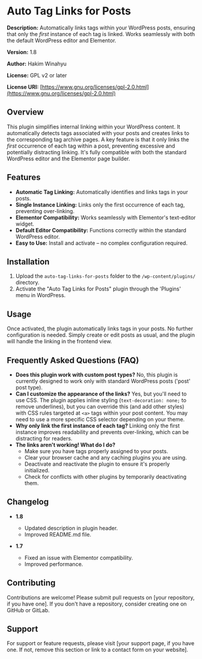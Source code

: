 # Auto Tag Links for Posts

**Description:**  Automatically links tags within your WordPress posts, ensuring that only the *first* instance of each tag is linked. Works seamlessly with both the default WordPress editor and Elementor.

**Version:** 1.8

**Author:** Hakim Winahyu

**License:** GPL v2 or later

**License URI:** [https://www.gnu.org/licenses/gpl-2.0.html](https://www.gnu.org/licenses/gpl-2.0.html)

## Overview

This plugin simplifies internal linking within your WordPress content.  It automatically detects tags associated with your posts and creates links to the corresponding tag archive pages. A key feature is that it only links the *first* occurrence of each tag within a post, preventing excessive and potentially distracting linking.  It's fully compatible with both the standard WordPress editor and the Elementor page builder.

## Features

*   **Automatic Tag Linking:**  Automatically identifies and links tags in your posts.
*   **Single Instance Linking:**  Links only the first occurrence of each tag, preventing over-linking.
*   **Elementor Compatibility:** Works seamlessly with Elementor's text-editor widget.
*   **Default Editor Compatibility:**  Functions correctly within the standard WordPress editor.
*   **Easy to Use:** Install and activate – no complex configuration required.

## Installation

1.  Upload the `auto-tag-links-for-posts` folder to the `/wp-content/plugins/` directory.
2.  Activate the "Auto Tag Links for Posts" plugin through the 'Plugins' menu in WordPress.

## Usage

Once activated, the plugin automatically links tags in your posts.  No further configuration is needed.  Simply create or edit posts as usual, and the plugin will handle the linking in the frontend view.

## Frequently Asked Questions (FAQ)

*   **Does this plugin work with custom post types?**  No, this plugin is currently designed to work only with standard WordPress posts ('post' post type).
*   **Can I customize the appearance of the links?**  Yes, but you'll need to use CSS.  The plugin applies inline styling (`text-decoration: none;` to remove underlines), but you can override this (and add other styles) with CSS rules targeted at `<a>` tags within your post content. You may need to use a more specific CSS selector depending on your theme.
*   **Why only link the first instance of each tag?** Linking only the first instance improves readability and prevents over-linking, which can be distracting for readers.
*   **The links aren't working! What do I do?**
    *   Make sure you have tags properly assigned to your posts.
    *   Clear your browser cache and any caching plugins you are using.
    *   Deactivate and reactivate the plugin to ensure it's properly initialized.
    *   Check for conflicts with other plugins by temporarily deactivating them.

## Changelog

*   **1.8**
    *   Updated description in plugin header.
    *   Improved README.md file.

*   **1.7**
    *   Fixed an issue with Elementor compatibility.
    *   Improved performance.

## Contributing

Contributions are welcome!  Please submit pull requests on [your repository, if you have one].  If you don't have a repository, consider creating one on GitHub or GitLab.

## Support

For support or feature requests, please visit [your support page, if you have one. If not, remove this section or link to a contact form on your website].
